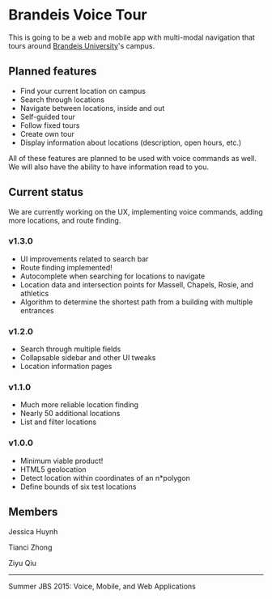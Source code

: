 # Brandeis Voice Tour

This is going to be a web and mobile app with multi-modal navigation that tours around [Brandeis University](http://www.brandeis.edu)'s campus.

## Planned features
* Find your current location on campus
* Search through locations
* Navigate between locations, inside and out
* Self-guided tour
* Follow fixed tours
* Create own tour
* Display information about locations (description, open hours, etc.)

All of these features are planned to be used with voice commands as well. We will also have the ability to have information read to you.

## Current status

We are currently working on the UX, implementing voice commands, adding more locations, and route finding.

### v1.3.0
- UI improvements related to search bar
- Route finding implemented!
- Autocomplete when searching for locations to navigate
- Location data and intersection points for Massell, Chapels, Rosie, and athletics
- Algorithm to determine the shortest path from a building with multiple entrances

### v1.2.0
- Search through multiple fields
- Collapsable sidebar and other UI tweaks
- Location information pages

### v1.1.0
* Much more reliable location finding
* Nearly 50 additional locations
* List and filter locations

### v1.0.0
* Minimum viable product!
* HTML5 geolocation
* Detect location within coordinates of an n*polygon
* Define bounds of six test locations

## Members
Jessica Huynh

Tianci  Zhong

Ziyu Qiu


----------
Summer JBS 2015: Voice, Mobile, and Web Applications